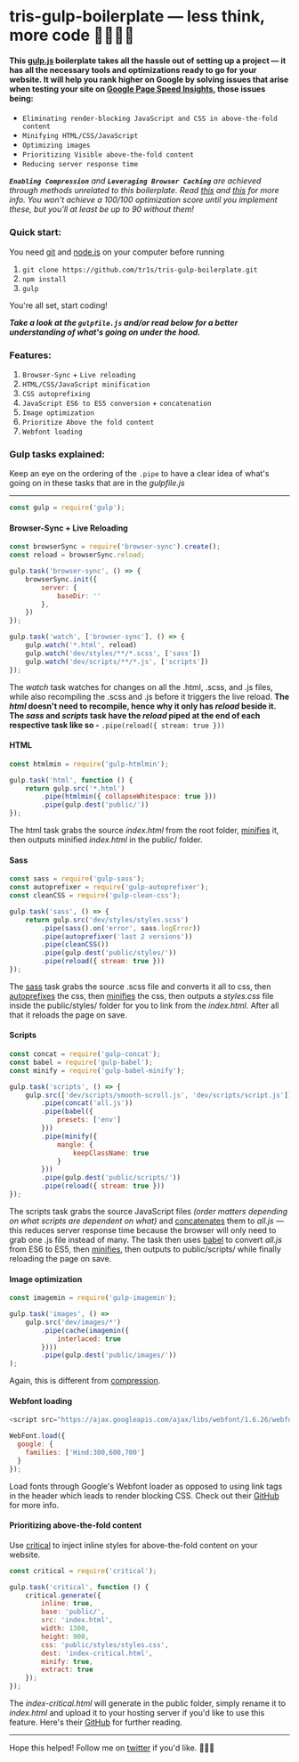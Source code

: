 # tris-gulp-boilerplate — less think, more code 👩‍💻👨‍💻

#### This [gulp.js](https://gulpjs.com/) boilerplate takes all the hassle out of setting up a project — it has all the necessary tools and optimizations ready to go for your website. It will help you rank higher on Google by solving issues that arise when testing your site on [Google Page Speed Insights](https://developers.google.com/speed/pagespeed/insights/), those issues being:

* `Eliminating render-blocking JavaScript and CSS in above-the-fold content`
* `Minifying HTML/CSS/JavaScript`
* `Optimizing images`
* `Prioritizing Visible above-the-fold content`
* `Reducing server response time`

_**`Enabling Compression`** and **`Leveraging Browser Caching`** are achieved through methods unrelated to this boilerplate. Read [this](https://developers.google.com/speed/docs/insights/EnableCompression) and [this](https://developers.google.com/speed/docs/insights/LeverageBrowserCaching) for more info. You won't achieve a 100/100 optimization score until you implement these, but you'll at least be up to 90 without them!_

### Quick start:

You need [git](https://git-scm.com/) and [node.js](https://nodejs.org/) on your computer before running

1. `git clone https://github.com/tr1s/tris-gulp-boilerplate.git`
2. `npm install`
3. `gulp`

You're all set, start coding!

**_Take a look at the `gulpfile.js` and/or read below for a better understanding of what's going on under the hood._**

### Features:

1. `Browser-Sync` + `Live reloading`
2. `HTML/CSS/JavaScript minification`
3. `CSS autoprefixing`
4. `JavaScript ES6 to ES5 conversion` + `concatenation`
5. `Image optimization`
6. `Prioritize Above the fold content`
7. `Webfont loading`

### Gulp tasks explained:

Keep an eye on the ordering of the `.pipe` to have a clear idea of what's going on in these tasks that are in the _gulpfile.js_

___

```javascript
const gulp = require('gulp');
```

#### Browser-Sync + Live Reloading

```javascript
const browserSync = require('browser-sync').create();
const reload = browserSync.reload;
```

```javascript
gulp.task('browser-sync', () => {
    browserSync.init({
        server: {
            baseDir: ''
        },
    })
});
```

```javascript
gulp.task('watch', ['browser-sync'], () => {
    gulp.watch('*.html', reload)
    gulp.watch('dev/styles/**/*.scss', ['sass'])
    gulp.watch('dev/scripts/**/*.js', ['scripts'])
});
```

The _watch_ task watches for changes on all the .html, .scss, and .js files, while also recompiling the .scss and .js before it triggers the live reload. **The _html_ doesn't need to recompile, hence why it only has _reload_ beside it. The _sass_ and _scripts_ task have the _reload_ piped at the end of each respective task like so -** `.pipe(reload({ stream: true }))`

#### HTML

```javascript
const htmlmin = require('gulp-htmlmin');
```

```javascript
gulp.task('html', function () {
    return gulp.src('*.html')
        .pipe(htmlmin({ collapseWhitespace: true }))
        .pipe(gulp.dest('public/'))
});
```

The html task grabs the source _index.html_ from the root folder, [minifies](https://www.npmjs.com/package/gulp-htmlmin) it, then outputs minified _index.html_ in the public/ folder.

#### Sass

```javascript
const sass = require('gulp-sass');
const autoprefixer = require('gulp-autoprefixer');
const cleanCSS = require('gulp-clean-css');
```

```javascript
gulp.task('sass', () => {
    return gulp.src('dev/styles/styles.scss')
        .pipe(sass().on('error', sass.logError))
        .pipe(autoprefixer('last 2 versions'))
        .pipe(cleanCSS())
        .pipe(gulp.dest('public/styles/'))
        .pipe(reload({ stream: true }))
});
```

The [sass](https://www.npmjs.com/package/gulp-sass) task  grabs the source .scss file and converts it all to css, then [autoprefixes](https://www.npmjs.com/package/gulp-autoprefixer) the css, then [minifies](https://www.npmjs.com/package/gulp-clean-css) the css, then outputs a _styles.css_ file inside the public/styles/ folder for you to link from the _index.html_. After all that it reloads the page on save.

#### Scripts

```javascript
const concat = require('gulp-concat');
const babel = require('gulp-babel');
const minify = require('gulp-babel-minify');
```

```javascript
gulp.task('scripts', () => {
    gulp.src(['dev/scripts/smooth-scroll.js', 'dev/scripts/script.js'])
        .pipe(concat('all.js'))
        .pipe(babel({
            presets: ['env']
        }))
        .pipe(minify({
            mangle: {
                keepClassName: true
            }
        }))
        .pipe(gulp.dest('public/scripts/'))
        .pipe(reload({ stream: true }))
});
```

The scripts task grabs the source JavaScript files _(order matters depending on what scripts are dependent on what)_ and [concatenates](https://www.npmjs.com/package/gulp-concat) them to _all.js_ — this reduces server response time because the browser will only need to grab one .js file instead of many. The task then uses [babel](https://www.npmjs.com/package/gulp-babel) to convert _all.js_ from ES6 to ES5, then [minifies](https://www.npmjs.com/package/gulp-babel-minify), then outputs to public/scripts/ while finally reloading the page on save.

#### Image optimization

```javascript
const imagemin = require('gulp-imagemin');
```

```javascript
gulp.task('images', () =>
    gulp.src('dev/images/*')
        .pipe(cache(imagemin({
            interlaced: true
        })))
        .pipe(gulp.dest('public/images/'))
);
```

Again, this is different from [compression](https://developers.google.com/speed/docs/insights/EnableCompression).

#### Webfont loading

```javascript
<script src="https://ajax.googleapis.com/ajax/libs/webfont/1.6.26/webfont.js"></script>
```

```javascript
WebFont.load({
  google: {
    families: ['Hind:300,600,700']
  }
});
```

Load fonts through Google's Webfont loader as opposed to using link tags in the header which leads to render blocking CSS. Check out their [GitHub](https://github.com/typekit/webfontloader) for more info.

#### Prioritizing above-the-fold content

Use [critical](https://github.com/addyosmani/critical) to inject inline styles for above-the-fold content on your website.

```javascript
const critical = require('critical');
```

```javascript
gulp.task('critical', function () {
    critical.generate({
        inline: true,
        base: 'public/',
        src: 'index.html',
        width: 1300,
        height: 900,
        css: 'public/styles/styles.css',
        dest: 'index-critical.html',
        minify: true,
        extract: true
    });
});
```

The _index-critical.html_ will generate in the public folder, simply rename it to _index.html_ and upload it to your hosting server if you'd like to use this feature. Here's their [GitHub](https://github.com/addyosmani/critical) for further reading.

___

Hope this helped! Follow me on [twitter](https://twitter.com/triscodes) if you'd like. 💎✨🌸